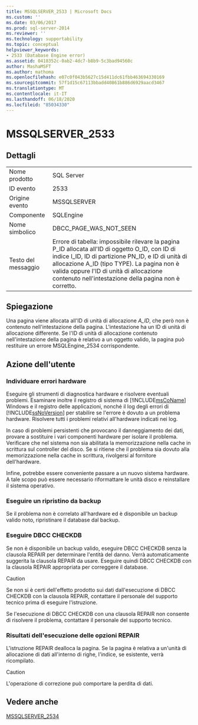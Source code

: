 ```yaml
---
title: MSSQLSERVER_2533 | Microsoft Docs
ms.custom: ''
ms.date: 03/06/2017
ms.prod: sql-server-2014
ms.reviewer: ''
ms.technology: supportability
ms.topic: conceptual
helpviewer_keywords:
- 2533 (Database Engine error)
ms.assetid: 0418352c-0ab2-4dc7-b8b9-5c3bad94560c
author: MashaMSFT
ms.author: mathoma
ms.openlocfilehash: e07c0f043b5627c15d411dc61fbb463694330169
ms.sourcegitcommit: 57f1d15c67113bbadd40861b886d6929aacd3467
ms.translationtype: MT
ms.contentlocale: it-IT
ms.lasthandoff: 06/18/2020
ms.locfileid: "85034330"
---
```

# <a name="mssqlserver_2533"></a>MSSQLSERVER_2533
    
## <a name="details"></a>Dettagli  
  
|||  
|-|-|  
|Nome prodotto|SQL Server|  
|ID evento|2533|  
|Origine evento|MSSQLSERVER|  
|Componente|SQLEngine|  
|Nome simbolico|DBCC_PAGE_WAS_NOT_SEEN|  
|Testo del messaggio|Errore di tabella: impossibile rilevare la pagina P_ID allocata all'ID di oggetto O_ID, con ID di indice I_ID, ID di partizione PN_ID, e ID di unità di allocazione A_ID (tipo TYPE). La pagina non è valida oppure l'ID di unità di allocazione contenuto nell'intestazione della pagina non è corretto.|  
  
## <a name="explanation"></a>Spiegazione  
 Una pagina viene allocata all'ID di unità di allocazione *A_ID*, che però non è contenuto nell'intestazione della pagina. L'intestazione ha un ID di unità di allocazione differente. Se l'ID di unità di allocazione contenuto nell'intestazione della pagina è relativo a un oggetto valido, la pagina può restituire un errore MSQLEngine_2534 corrispondente.  
  
## <a name="user-action"></a>Azione dell'utente  
  
### <a name="look-for-hardware-failure"></a>Individuare errori hardware  
 Eseguire gli strumenti di diagnostica hardware e risolvere eventuali problemi. Esaminare inoltre il registro di sistema di [!INCLUDE[msCoName](../../includes/msconame-md.md)] Windows e il registro delle applicazioni, nonché il log degli errori di [!INCLUDE[ssNoVersion](../../includes/ssnoversion-md.md)] per stabilire se l'errore è dovuto a un problema hardware. Risolvere tutti i problemi relativi all'hardware indicati nei log.  
  
 In caso di problemi persistenti che provocano il danneggiamento dei dati, provare a sostituire i vari componenti hardware per isolare il problema. Verificare che nel sistema non sia abilitata la memorizzazione nella cache in scrittura sul controller del disco. Se si ritiene che il problema sia dovuto alla memorizzazione nella cache in scrittura, rivolgersi al fornitore dell'hardware.  
  
 Infine, potrebbe essere conveniente passare a un nuovo sistema hardware. A tale scopo può essere necessario riformattare le unità disco e reinstallare il sistema operativo.  
  
### <a name="restore-from-backup"></a>Eseguire un ripristino da backup  
 Se il problema non è correlato all'hardware ed è disponibile un backup valido noto, ripristinare il database dal backup.  
  
### <a name="run-dbcc-checkdb"></a>Eseguire DBCC CHECKDB  
 Se non è disponibile un backup valido, eseguire DBCC CHECKDB senza la clausola REPAIR per determinare l'entità del danno. Verrà automaticamente suggerita la clausola REPAIR da usare. Eseguire quindi DBCC CHECKDB con la clausola REPAIR appropriata per correggere il database.  
  
> [!CAUTION]  
>  Se non si è certi dell'effetto prodotto sui dati dall'esecuzione di DBCC CHECKDB con la clausola REPAIR, contattare il personale del supporto tecnico prima di eseguire l'istruzione.  
  
 Se l'esecuzione di DBCC CHECKDB con una clausola REPAIR non consente di risolvere il problema, contattare il personale del supporto tecnico.  
  
### <a name="results-of-running-repair-options"></a>Risultati dell'esecuzione delle opzioni REPAIR  
 L'istruzione REPAIR dealloca la pagina. Se la pagina è relativa a un'unità di allocazione di dati all'interno di righe, l'indice, se esistente, verrà ricompilato.  
  
> [!CAUTION]  
>  L'operazione di correzione può comportare la perdita di dati.  
  
## <a name="see-also"></a>Vedere anche  
 [MSSQLSERVER_2534](mssqlserver-2534-database-engine-error.md)  
  
  
